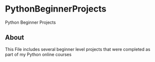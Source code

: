 # PythonBeginnerProjects
Python Beginner Projects

## About
This File includes several beginner level projects that were completed as part of my Python online courses
